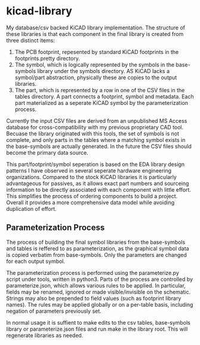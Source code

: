 
# kicad-library

My database/csv backed KiCAD library implementation.
The structure of these libraries is that each component in the final library is created from three distinct items:
1. The PCB footprint, repesented by standard KiCAD footprints in the footprints.pretty directory.
2. The symbol, which is logically represented by the symbols in the base-symbols library under the symbols directory. AS KiCAD lacks a symbol/part abstraction, physically these are copies to the output libraries.
3. The part, which is represented by a row in one of the CSV files in the tables directory. A part connects a footprint, symbol and metadata. Each part materialized as a seperate KiCAD symbol by the parameterization process.

Currently the input CSV files are derived from an unpublished MS Access database for cross-compatibility with my previous proprietary CAD tool. Becuase the library originated with this tools, the set of symbols is not complete, and only parts in the tables where a matching symbol exists in the base-symbols are actually generated. In the future the CSV files should become the primary data source.

This part/footprint/symbol seperation is based on the EDA library design patterns I have observed in several seperate hardware engineering organizations.
Compared to the stock KiCAD libraries it is particularly advantageous for passives, as it allows exact part numbers and sourceing information to be directly associated with each component with little effort.
This simplifies the process of ordering components to build a project. Overall it provides a more comprehensive data model while avoiding duplication of effort.


## Parameterization Process

The process of building the final symbol libraries from the base-symbols and tables is reffered to as parameterization, as the graphical symbol data is copied verbatim from base-symbols.
Only the parameters are changed for each output symbol.

The parameterization process is performed using the parameterize.py script under tools, written in python3. Parts of the process are controlled by parameterize.json, which allows various rules to be applied.
In particular, fields may be renamed, ignored or made visible/invisible on the schematic. Strings may also be prepended to field values (such as footprint library names).
The rules may be applied globally or on a per-table basis, including negation of parameters previously set.

In normal usage it is suffient to make edits to the csv tables, base-symbols library or parameterize.json files and run make in the library root. This will regenerate libraries as needed.


